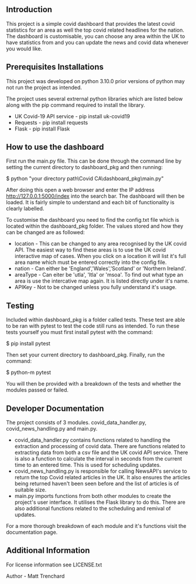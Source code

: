 ## Introduction

This project is a simple covid dashboard that provides the latest covid statistics for an area as well the top covid related headlines for the nation. The dashboard is customisable, you can choose any area within the UK to have statistics from and you can update the news and covid data whenever you would like.

## Prerequisites Installations

This project was developed on python 3.10.0 prior versions of python may not run the project as intended.

The project uses several extrernal python libraries which are listed below along with the pip command required to install the library.

- UK Covid-19 API service - pip install uk-covid19
- Requests - pip install requests
- Flask - pip install Flask

## How to use the dashboard

First run the main.py file. This can be done through the command line by setting the current directory to dashboard_pkg and then running:

$ python "your directory path\Covid CA\dashboard_pkg\main.py"

After doing this open a web browser and enter the IP address http://127.0.0.1:5000/index into the search bar. The dashboard will then be loaded. It is fairly simple to understand and each bit of functionality is clearly labelled.

To customise the dashboard you need to find the config.txt file which is located within the dashboard_pkg folder. The values stored and how they can be changed are as followed:

- location - This can be changed to any area recognised by the UK covid API. The easiest way to find these areas is to use the UK covid interactive map of cases. When you click on a location it will list it's full area name which must be entered correctly into the config file.
- nation - Can either be 'England','Wales','Scotland' or 'Northern Ireland'.
- areaType - Can eiter be 'utla', 'ltla' or 'msoa'. To find out what type an area is use the intercative map again. It is listed directly under it's name.
- APIKey - Not to be changed unless you fully understand it's usage.

## Testing

Included within dashboard_pkg is a folder called tests. These test are able to be ran with pytest to test the code still runs as intended. To run these tests yourself you must first install pytest with the command:

$ pip install pytest

Then set your current directory to dashboard_pkg. Finally, run the command:

$ python-m pytest

You will then be provided with a breakdown of the tests and whether the modules passed or failed.

## Developer Documentation

The project consists of 3 modules. covid_data_handler.py, covid_news_handling.py and main.py. 

- covid_data_handler.py contains functions related to handling the extraction and processing of covid data. There are functions related to extracting data from both a csv file and the UK covid API service. There is also a function to calculate the interval in seconds from the current time to an entered time. This is used for scheduling updates.
- covid_news_handling.py is responsible for calling NewsAPI's service to return the top Covid related articles in the UK. It also ensures the articles being returned haven't been seen before and the list of articles is of suitable size.
- main.py imports functions from both other modules to create the project's user interface. It utilises the Flask library to do this. There are also additional functions related to the scheduling and remival of updates.

For a more thorough breakdown of each module and it's functions visit the documentation page.

## Additional Information

For license information see LICENSE.txt

Author - Matt Trenchard